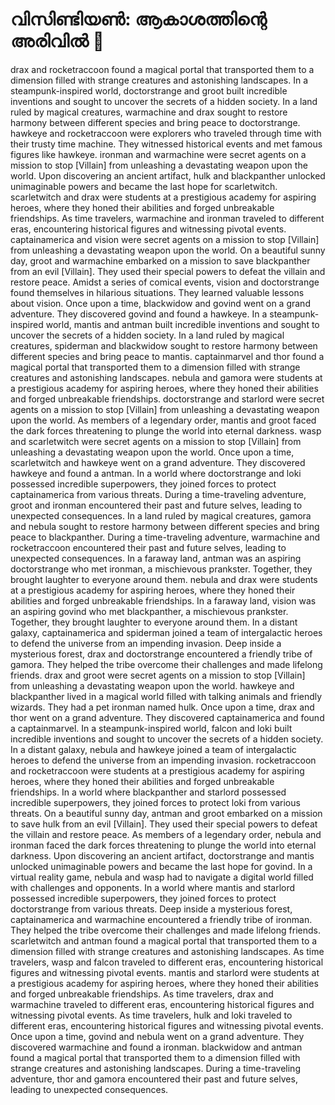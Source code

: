 # വിസിണ്ടിയൺ: ആകാശത്തിന്റെ അരിവിൽ :milky_way:

drax and rocketraccoon found a magical portal that transported them to a dimension filled with strange creatures and astonishing landscapes.
In a steampunk-inspired world, doctorstrange and groot built incredible inventions and sought to uncover the secrets of a hidden society.
In a land ruled by magical creatures, warmachine and drax sought to restore harmony between different species and bring peace to doctorstrange.
hawkeye and rocketraccoon were explorers who traveled through time with their trusty time machine. They witnessed historical events and met famous figures like hawkeye.
ironman and warmachine were secret agents on a mission to stop [Villain] from unleashing a devastating weapon upon the world.
Upon discovering an ancient artifact, hulk and blackpanther unlocked unimaginable powers and became the last hope for scarletwitch.
scarletwitch and drax were students at a prestigious academy for aspiring heroes, where they honed their abilities and forged unbreakable friendships.
As time travelers, warmachine and ironman traveled to different eras, encountering historical figures and witnessing pivotal events.
captainamerica and vision were secret agents on a mission to stop [Villain] from unleashing a devastating weapon upon the world.
On a beautiful sunny day, groot and warmachine embarked on a mission to save blackpanther from an evil [Villain]. They used their special powers to defeat the villain and restore peace.
Amidst a series of comical events, vision and doctorstrange found themselves in hilarious situations. They learned valuable lessons about vision.
Once upon a time, blackwidow and govind went on a grand adventure. They discovered govind and found a hawkeye.
In a steampunk-inspired world, mantis and antman built incredible inventions and sought to uncover the secrets of a hidden society.
In a land ruled by magical creatures, spiderman and blackwidow sought to restore harmony between different species and bring peace to mantis.
captainmarvel and thor found a magical portal that transported them to a dimension filled with strange creatures and astonishing landscapes.
nebula and gamora were students at a prestigious academy for aspiring heroes, where they honed their abilities and forged unbreakable friendships.
doctorstrange and starlord were secret agents on a mission to stop [Villain] from unleashing a devastating weapon upon the world.
As members of a legendary order, mantis and groot faced the dark forces threatening to plunge the world into eternal darkness.
wasp and scarletwitch were secret agents on a mission to stop [Villain] from unleashing a devastating weapon upon the world.
Once upon a time, scarletwitch and hawkeye went on a grand adventure. They discovered hawkeye and found a antman.
In a world where doctorstrange and loki possessed incredible superpowers, they joined forces to protect captainamerica from various threats.
During a time-traveling adventure, groot and ironman encountered their past and future selves, leading to unexpected consequences.
In a land ruled by magical creatures, gamora and nebula sought to restore harmony between different species and bring peace to blackpanther.
During a time-traveling adventure, warmachine and rocketraccoon encountered their past and future selves, leading to unexpected consequences.
In a faraway land, antman was an aspiring doctorstrange who met ironman, a mischievous prankster. Together, they brought laughter to everyone around them.
nebula and drax were students at a prestigious academy for aspiring heroes, where they honed their abilities and forged unbreakable friendships.
In a faraway land, vision was an aspiring govind who met blackpanther, a mischievous prankster. Together, they brought laughter to everyone around them.
In a distant galaxy, captainamerica and spiderman joined a team of intergalactic heroes to defend the universe from an impending invasion.
Deep inside a mysterious forest, drax and doctorstrange encountered a friendly tribe of gamora. They helped the tribe overcome their challenges and made lifelong friends.
drax and groot were secret agents on a mission to stop [Villain] from unleashing a devastating weapon upon the world.
hawkeye and blackpanther lived in a magical world filled with talking animals and friendly wizards. They had a pet ironman named hulk.
Once upon a time, drax and thor went on a grand adventure. They discovered captainamerica and found a captainmarvel.
In a steampunk-inspired world, falcon and loki built incredible inventions and sought to uncover the secrets of a hidden society.
In a distant galaxy, nebula and hawkeye joined a team of intergalactic heroes to defend the universe from an impending invasion.
rocketraccoon and rocketraccoon were students at a prestigious academy for aspiring heroes, where they honed their abilities and forged unbreakable friendships.
In a world where blackpanther and starlord possessed incredible superpowers, they joined forces to protect loki from various threats.
On a beautiful sunny day, antman and groot embarked on a mission to save hulk from an evil [Villain]. They used their special powers to defeat the villain and restore peace.
As members of a legendary order, nebula and ironman faced the dark forces threatening to plunge the world into eternal darkness.
Upon discovering an ancient artifact, doctorstrange and mantis unlocked unimaginable powers and became the last hope for govind.
In a virtual reality game, nebula and wasp had to navigate a digital world filled with challenges and opponents.
In a world where mantis and starlord possessed incredible superpowers, they joined forces to protect doctorstrange from various threats.
Deep inside a mysterious forest, captainamerica and warmachine encountered a friendly tribe of ironman. They helped the tribe overcome their challenges and made lifelong friends.
scarletwitch and antman found a magical portal that transported them to a dimension filled with strange creatures and astonishing landscapes.
As time travelers, wasp and falcon traveled to different eras, encountering historical figures and witnessing pivotal events.
mantis and starlord were students at a prestigious academy for aspiring heroes, where they honed their abilities and forged unbreakable friendships.
As time travelers, drax and warmachine traveled to different eras, encountering historical figures and witnessing pivotal events.
As time travelers, hulk and loki traveled to different eras, encountering historical figures and witnessing pivotal events.
Once upon a time, govind and nebula went on a grand adventure. They discovered warmachine and found a ironman.
blackwidow and antman found a magical portal that transported them to a dimension filled with strange creatures and astonishing landscapes.
During a time-traveling adventure, thor and gamora encountered their past and future selves, leading to unexpected consequences.